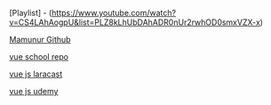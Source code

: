 [Playlist] - (https://www.youtube.com/watch?v=CS4LAhAogpU&list=PLZ8kLhUbDAhADR0nUr2rwhOD0smxVZX-x)

[Mamunur Github](https://www.youtube.com/watch?v=CS4LAhAogpU&list=PLZ8kLhUbDAhADR0nUr2rwhOD0smxVZX-x)

[vue school repo](https://github.com/vueschool/vuejs-3-fundamentals/blob/4f4aa9e67b986981efb803a8e6d67c06fbd1b5e6/main.css)

[vue js laracast](https://www.youtube.com/watch?v=BZwn47RPiAM&list=PL3VM-unCzF8jX-GoazLPcbi7M0wJux8F-)

[vue js udemy](https://www.udemy.com/course/learn-vuejs-by-making-applications-bangla-tutorial/learn/lecture/9150842#overview)
